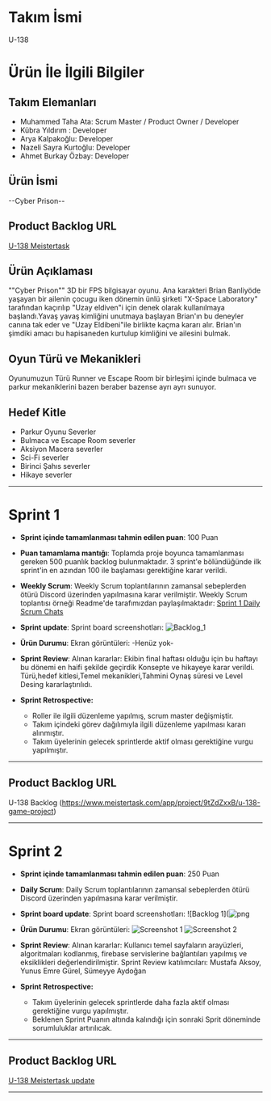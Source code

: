 # **Takım İsmi**

U-138

# Ürün İle İlgili Bilgiler

## Takım Elemanları
- Muhammed Taha Ata: Scrum Master / Product Owner / Developer
- Kübra Yıldırım : Developer
- Arya Kalpakoğlu: Developer
- Nazeli Sayra Kurtoğlu: Developer
- Ahmet Burkay Özbay: Developer

## Ürün İsmi

--Cyber Prison--

## Product Backlog URL

[U-138 Meistertask](https://www.meistertask.com/app/project/9tZdZxxB/u-138-game-project)

## Ürün Açıklaması

""Cyber Prison"" 3D bir FPS bilgisayar oyunu. Ana karakteri Brian Banliyöde yaşayan bir ailenin çocugu iken dönemin ünlü şirketi "X-Space Laboratory" tarafından kaçırılıp "Uzay eldiven"i için denek olarak kullanılmaya başlandı.Yavaş yavaş kimliğini unutmaya başlayan Brian'ın bu deneyler canına tak eder ve "Uzay Eldibeni"ile birlikte kaçma kararı alır.
Brian'ın şimdiki amacı bu hapisaneden kurtulup kimliğini ve ailesini bulmak.



## Oyun Türü ve Mekanikleri
Oyunumuzun Türü Runner ve Escape Room bir birleşimi 
içinde bulmaca ve parkur mekaniklerini bazen beraber bazense ayrı ayrı sunuyor.

## Hedef Kitle

- Parkur Oyunu Severler 
- Bulmaca ve Escape Room severler
- Aksiyon Macera severler
- Sci-Fi severler
- Birinci Şahıs severler 
- Hikaye severler
---

# Sprint 1

- **Sprint içinde tamamlanması tahmin edilen puan**: 100 Puan


- **Puan tamamlama mantığı**: Toplamda proje boyunca tamamlanması gereken 500 puanlık backlog bulunmaktadır. 3 sprint'e bölündüğünde ilk sprint'in en azından 100 ile başlaması gerektiğine karar verildi.


- **Weekly Scrum**: Weekly Scrum toplantılarının zamansal sebeplerden ötürü Discord üzerinden yapılmasına karar verilmiştir. Weekly Scrum toplantısı örneği Readme'de tarafımızdan paylaşılmaktadır: [Sprint 1 Daily Scrum Chats]()

- **Sprint  update**: Sprint board screenshotları: 
![Backlog_1](https://github.com/kubray14/U-138-Bootcamp/assets/101721434/43e2da57-4509-49f9-827a-da5f2d9619c4)


- **Ürün Durumu**: Ekran görüntüleri:
-Henüz yok-

- **Sprint Review**: 
Alınan kararlar: 
Ekibin final haftası olduğu için bu haftayı bu dönemi en haifi şekilde geçirdik 
Konsepte ve hikayeye karar verildi.
Türü,hedef kitlesi,Temel mekanikleri,Tahmini Oynaş süresi ve Level Desing kararlaştırılıdı.


- **Sprint Retrospective:**
  - Roller ile ilgili düzenleme yapılmış, scrum master değişmiştir.
  - Takım içindeki görev dağılımıyla ilgili düzenleme yapılması kararı alınmıştır.
  - Takım üyelerinin gelecek sprintlerde aktif olması gerektiğine vurgu yapılmıştır.
 


---

## Product Backlog URL

U-138 Backlog (https://www.meistertask.com/app/project/9tZdZxxB/u-138-game-project)

---
# Sprint 2

- **Sprint içinde tamamlanması tahmin edilen puan**: 250 Puan

- **Daily Scrum**: Daily Scrum toplantılarının zamansal sebeplerden ötürü Discord üzerinden yapılmasına karar verilmiştir.

- **Sprint board update**: Sprint board screenshotları: 
![Backlog 1](![png](https://github.com/kubray14/CyberPrison-U138/assets/135714651/f24866a8-8fc6-4c96-8f25-8728a3de0591)
 


- **Ürün Durumu**: Ekran görüntüleri:
  ![Screenshot 1]()
  ![Screenshot 2]()

- **Sprint Review**: 
Alınan kararlar: Kullanıcı temel sayfaların arayüzleri, algoritmaları kodlanmış, firebase servislerine bağlantıları yapılmış ve eksiklikleri değerlendirilmiştir. 
Sprint Review katılımcıları: Mustafa Aksoy, Yunus Emre Gürel, Sümeyye Aydoğan 

- **Sprint Retrospective:**

  - Takım üyelerinin gelecek sprintlerde daha fazla aktif olması gerektiğine vurgu yapılmıştır.
  - Beklenen Sprint Puanın altında kalındığı için sonraki Sprit döneminde sorumluluklar artırılıcak.

---

## Product Backlog URL

[U-138 Meistertask update](https://www.meistertask.com/app/project/9tZdZxxB/u-138-game-project) 

---
